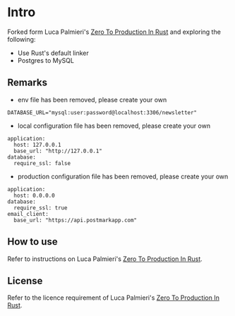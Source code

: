 # Intro

Forked form Luca Palmieri's [Zero To Production In Rust](https://github.com/LukeMathWalker/zero-to-production) and exploring the following:

- Use Rust's default linker
- Postgres to MySQL

## Remarks

- env file has been removed, please create your own

```
DATABASE_URL="mysql:user:password@localhost:3306/newsletter"
```

- local configuration file has been removed, please create your own

```
application:
  host: 127.0.0.1
  base_url: "http://127.0.0.1"
database:
  require_ssl: false
```

- production configuration file has been removed, please create your own

```
application:
  host: 0.0.0.0
database:
  require_ssl: true
email_client:
  base_url: "https://api.postmarkapp.com"
```

## How to use

Refer to instructions on Luca Palmieri's [Zero To Production In Rust](https://github.com/LukeMathWalker/zero-to-production).

## License

Refer to the licence requirement of Luca Palmieri's [Zero To Production In Rust](https://github.com/LukeMathWalker/zero-to-production).